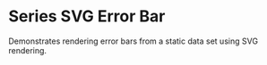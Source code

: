 # Series SVG Error Bar

Demonstrates rendering error bars from a static data set using SVG rendering.
